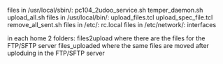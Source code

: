 files in /usr/local/sbin/:
  pc104_2udoo_service.sh  temper_daemon.sh  upload_all.sh
files in /usr/local/bin/:
  upload_files.tcl
  upload_spec_file.tcl
  remove_all_sent.sh
files in /etc/:
  rc.local
files in /etc/network/:
  interfaces

in each home 2 folders:
  files2upload where there are the files for the FTP/SFTP server
  files_uploaded where the same files are moved after uploduing in the FTP/SFTP server
